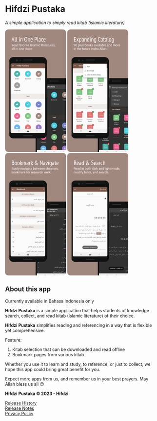 # Hifdzi Pustaka

_A simple application to simply read kitab (islamic literature)_

<img src="../assets/pustaka_screenshot_1.webp" alt="Screenshot" width="200" style="border-radius: 10px;">
<img src="../assets/pustaka_screenshot_2.webp" alt="Screenshot" width="200" style="border-radius: 10px;">
<img src="../assets/pustaka_screenshot_3.webp" alt="Screenshot" width="200" style="border-radius: 10px;">
<img src="../assets/pustaka_screenshot_4.webp" alt="Screenshot" width="200" style="border-radius: 10px;">

## About this app

Currently available in Bahasa Indonesia only

**Hifdzi Pustaka** is a simple application that helps students of knowledge search, collect, and read kitab (Islamic literature) of their choice.

**Hifdzi Pustaka** simplifies reading and referencing in a way that is flexible yet comprehensive.

Feature:

1. Kitab selection that can be downloaded and read offline
2. Bookmark pages from various kitab

Whether you use it to learn and study, to reference, or just to collect, we hope this app could bring great benefit for you.

Expect more apps from us, and remember us in your best prayers. May Allah bless us all 😉

**Hifdzi Pustaka © 2023  - Hifdzi**

[Release History](../pustaka/release_history_en.md)  
[Release Notes](../pustaka/release_notes_en.md)  
[Privacy Policy](../pustaka/privacy_policy.md)